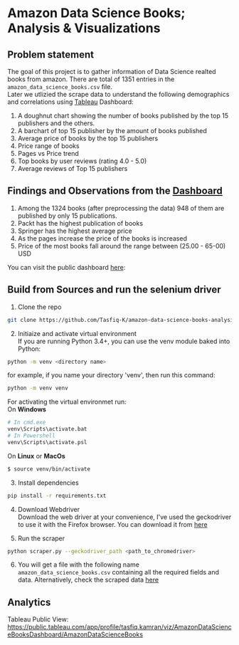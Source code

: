 # Amazon Data Science Books; Analysis & Visualizations

## Problem statement
The goal of this project is to gather information of Data Science realted books from amazon. There are total of 1351 entries in the `amazon_data_science_books.csv` file. </br>
Later we utlizied the scrape data to understand the following demographics and correlations using [Tableau](https://www.tableau.com/) Dashboard: </br>
1. A doughnut chart showing the number of books published by the top 15 publishers and the others.
2. A barchart of top 15 publisher by the amount of books published
3. Average price of books by the top 15 publishers
4. Price range of books
5. Pages vs Price trend
6. Top books by user reviews (rating 4.0 - 5.0)
7. Average reviews of Top 15 publishers </br>

## Findings and Observations from the [Dashboard](https://public.tableau.com/app/profile/tasfiq.kamran/viz/AmazonDataScienceBooksDashboard/AmazonDataScienceBooks)
1. Among the 1324 books (after preprocessing the data) 948 of them are published by only 15 publications.
1. Packt has the highest publication of books
2. Springer has the highest average price 
3. As the pages increase the price of the books is increased
4. Price of the most books fall around the range between (25.00 - 65-00) USD

You can visit the public dashboard [here](https://public.tableau.com/app/profile/tasfiq.kamran/viz/AmazonDataScienceBooksDashboard/AmazonDataScienceBooks): 


## Build from Sources and run the selenium driver
1. Clone the repo
```bash
git clone https://github.com/Tasfiq-K/amazon-data-science-books-analysis.git
```
2. Initiaize and activate virtual environment </br> 
If you are running Python 3.4+, you can use the venv module baked into Python:
```bash
python -m venv <directory name>
```
for example, if you name your directory 'venv', then run this command:
```bash
python -m venv venv
```
For activating the virtual environmet run:</br>
On **Windows**
```bash
# In cmd.exe
venv\Scripts\activate.bat
# In Powershell
venv\Scripts\activate.psl
```
On **Linux** or **MacOs**
```bash
$ source venv/bin/activate
```
3. Install dependencies
```bash
pip install -r requirements.txt
```

4. Download Webdriver </br>
Download the web driver at your convenience, I've used the geckodriver to use it with the Firefox browser. You can download it from [here](https://github.com/mozilla/geckodriver/releases) 

5. Run the scraper
```bash
python scraper.py --geckodriver_path <path_to_chromedriver>
```
6. You will get a file with the following name `amazon_data_science_books.csv` containing all the required fields and data. Alternatively, check the scraped data [here](https://github.com/Tasfiq-K/amazon-data-science-books/blob/main/amazon_data_science_books.csv)

## Analytics
Tableau Public View: https://public.tableau.com/app/profile/tasfiq.kamran/viz/AmazonDataScienceBooksDashboard/AmazonDataScienceBooks